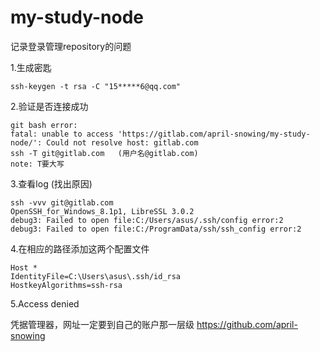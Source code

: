 # my-study-node
记录登录管理repository的问题

1.生成密匙

    ssh-keygen -t rsa -C "15*****6@qq.com"   
    
2.验证是否连接成功

    git bash error:
    fatal: unable to access 'https://gitlab.com/april-snowing/my-study-node/': Could not resolve host: gitlab.com
    ssh -T git@gitlab.com   (用户名@gitlab.com)
    note: T要大写

3.查看log (找出原因)

    ssh -vvv git@gitlab.com
    OpenSSH_for_Windows_8.1p1, LibreSSL 3.0.2
    debug3: Failed to open file:C:/Users/asus/.ssh/config error:2
    debug3: Failed to open file:C:/ProgramData/ssh/ssh_config error:2

4.在相应的路径添加这两个配置文件

    Host *
    IdentityFile=C:\Users\asus\.ssh/id_rsa 
    HostkeyAlgorithms=ssh-rsa 

5.Access denied

   凭据管理器，网址一定要到自己的账户那一层级
   https://github.com/april-snowing
